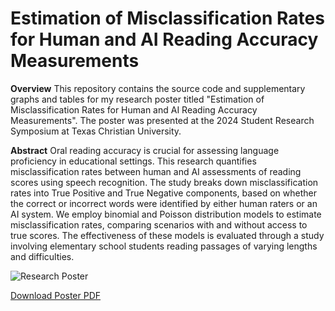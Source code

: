# Estimation of Misclassification Rates for Human and AI Reading Accuracy Measurements

**Overview**
This repository contains the source code and supplementary graphs and tables for my research poster titled "Estimation of Misclassification Rates for Human and AI Reading Accuracy Measurements". The poster was presented at the 2024 Student Research Symposium at Texas Christian University.

**Abstract**
Oral reading accuracy is crucial for assessing language proficiency in educational settings. This research quantifies misclassification rates between human and AI assessments of reading scores using speech recognition. The study breaks down misclassification rates into True Positive and True Negative components, based on whether the correct or incorrect words were identified by either human raters or an AI system. We employ binomial and Poisson distribution models to estimate misclassification rates, comparing scenarios with and without access to true scores. The effectiveness of these models is evaluated through a study involving elementary school students reading passages of varying lengths and difficulties.

![Research Poster](./Missclassification-Rates-Poster.png)

[Download Poster PDF](./Missclassification-Rates-Poster.pdf)
